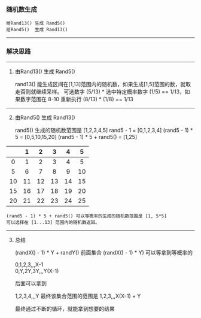 ### 随机数生成

    给Rand13() 生成 Rand5()
    给Rand5()  生成 Rand13()

***


### 解决思路
***
1. 由Rand13() 生成 Rand5() 


    rand13() 能生成区间在[1,13]范围内的随机数，如果生成[1,5]范围的数，就取走否则就继续采样。
    可选数字 (5/13) * 选中特定概率数字 (1/5) == 1/13，如果数字范围在 8-10 重新执行 (8/13) * (1/8) == 1/13

***
2. 由Rand5() 生成 Rand13()


    rand5() 生成的随机数范围是 [1,2,3,4,5]
    rand5 - 1 = [0,1,2,3,4]
    (rand5 - 1) * 5 = [0,5,10,15,20]
    (rand5 - 1) * 5 + rand5() = [1,25]

|      | 1  |  2  | 3  |4  |5 |
| :---:| :---: |:---:|:---:|:---:|:---:|
| 0  |   1  |2  | 3 |4  | 5|
| 5  | 6 |7  | 8 |9  | 10 |
| 10  | 11 |12  | 13 |14  | 15 |
| 15  | 16 |17  | 18 |19  | 20 |
| 20  | 21 |22  | 23 |24  | 25 |
    (rand5 - 1) * 5 + rand5() 可以等概率的生成的随机数范围是 [1, 5*5]
    可以选择在 [1...13] 范围内的随机数返回。

***
3. 总结
   

    (randX() - 1) * Y + randY()
    前面集合 (randX() - 1) * Y) 可以等拿到等概率的   

    0,1,2,3,,,X-1  
    0,Y,2Y,3Y,,,Y(X-1)

    后面可以拿到

    1,2,3,4,,,Y
    最终该集合范围的范围是
    1,2,3,,,X(X-1) + Y

    最终通过不断的循环，就能拿到想要的结果
   
